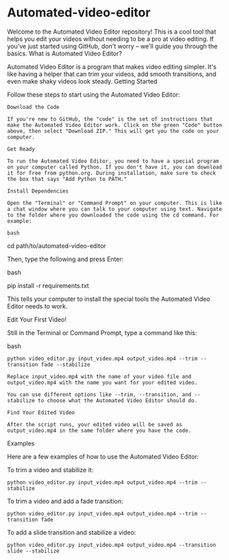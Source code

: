 # Automated-video-editor


Welcome to the Automated Video Editor repository! This is a cool tool that helps you edit your videos without needing to be a pro at video editing. If you've just started using GitHub, don't worry – we'll guide you through the basics.
What is Automated Video Editor?

Automated Video Editor is a program that makes video editing simpler. It's like having a helper that can trim your videos, add smooth transitions, and even make shaky videos look steady.
Getting Started

Follow these steps to start using the Automated Video Editor:

    Download the Code

    If you're new to GitHub, the "code" is the set of instructions that make the Automated Video Editor work. Click on the green "Code" button above, then select "Download ZIP." This will get you the code on your computer.

    Get Ready

    To run the Automated Video Editor, you need to have a special program on your computer called Python. If you don't have it, you can download it for free from python.org. During installation, make sure to check the box that says "Add Python to PATH."

    Install Dependencies

    Open the "Terminal" or "Command Prompt" on your computer. This is like a chat window where you can talk to your computer using text. Navigate to the folder where you downloaded the code using the cd command. For example:

    bash

cd path/to/automated-video-editor

Then, type the following and press Enter:

bash

pip install -r requirements.txt

This tells your computer to install the special tools the Automated Video Editor needs to work.

Edit Your First Video!

Still in the Terminal or Command Prompt, type a command like this:

bash

    python video_editor.py input_video.mp4 output_video.mp4 --trim --transition fade --stabilize

    Replace input_video.mp4 with the name of your video file and output_video.mp4 with the name you want for your edited video.

    You can use different options like --trim, --transition, and --stabilize to choose what the Automated Video Editor should do.

    Find Your Edited Video

    After the script runs, your edited video will be saved as output_video.mp4 in the same folder where you have the code.

Examples

Here are a few examples of how to use the Automated Video Editor:

  To trim a video and stabilize it:

    python video_editor.py input_video.mp4 output_video.mp4 --trim --stabilize

  To trim a video and add a fade transition:


    python video_editor.py input_video.mp4 output_video.mp4 --trim --transition fade

  To add a slide transition and stabilize a video:


    python video_editor.py input_video.mp4 output_video.mp4 --transition slide --stabilize
